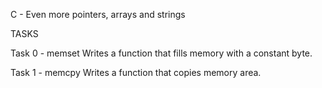 C - Even more pointers, arrays and strings

TASKS

Task 0 - memset
	Writes a function that fills memory with a constant byte.

Task 1 - memcpy
	Writes a function that copies memory area.
